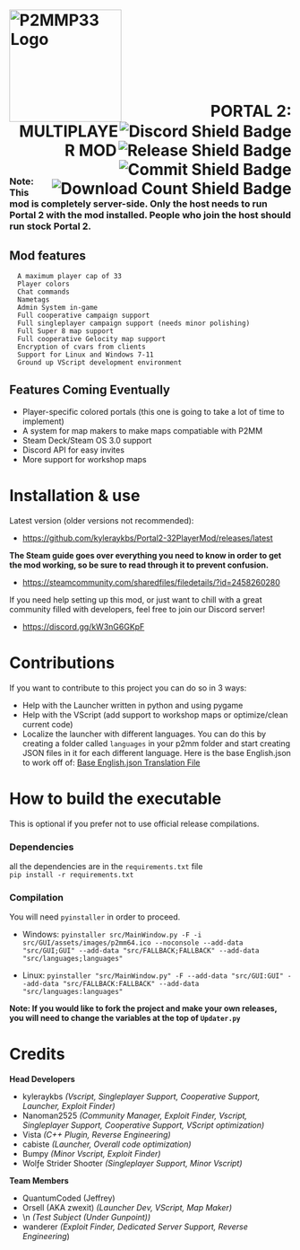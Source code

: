 <h1>
  <img src="https://github.com/OrsellGaming/Portal2-32PlayerMod-Orsell/blob/dev/P2MMP33Logo.png" alt="P2MMP33 Logo" width="200" align="left">
  <a href="https://discord.gg/nXRygGNxyK"><img src="https://img.shields.io/discord/839651379034193920?color=blue&label=Discord%20Users&style=for-the-badge" alt="Discord Shield Badge" align="right"></a>
  <br><a href="https://github.com/kyleraykbs/Portal2-32PlayerMod/releases/latest"><img src="https://img.shields.io/github/release-date/kyleraykbs/Portal2-32PlayerMod?color=red&label=Latest%20Release&style=for-the-badge" alt="Release Shield Badge" align="right"></a>
  <br><a href="https://github.com/kyleraykbs/Portal2-32PlayerMod/commits/main"><img src="https://img.shields.io/github/last-commit/kyleraykbs/Portal2-32PlayerMod?label=Last%20Commit&style=for-the-badge" alt="Commit Shield Badge" align="right"></a>
  <br><a href="https://github.com/kyleraykbs/Portal2-32PlayerMod/releases/latest"><img src="https://img.shields.io/github/downloads/kyleraykbs/Portal2-32PlayerMod/total?style=for-the-badge" alt="Download Count Shield Badge" align="right"></a>
  <br>
  <p align="right">PORTAL 2: MULTIPLAYER MOD</p>
</h1>

### Note: This mod is completely server-side. Only the host needs to run Portal 2 with the mod installed. People who join the host should run stock Portal 2.
## Mod features
```
  A maximum player cap of 33
  Player colors
  Chat commands
  Nametags
  Admin System in-game
  Full cooperative campaign support
  Full singleplayer campaign support (needs minor polishing)
  Full Super 8 map support
  Full cooperative Gelocity map support
  Encryption of cvars from clients
  Support for Linux and Windows 7-11
  Ground up VScript development environment
```

## Features Coming Eventually
- Player-specific colored portals (this one is going to take a lot of time to implement)
- A system for map makers to make maps compatiable with P2MM
- Steam Deck/Steam OS 3.0 support
- Discord API for easy invites
- More support for workshop maps

# Installation & use

Latest version (older versions not recommended):
- https://github.com/kyleraykbs/Portal2-32PlayerMod/releases/latest

**The Steam guide goes over everything you need to know in order to get the mod working, so be sure to read through it to prevent confusion.**
- https://steamcommunity.com/sharedfiles/filedetails/?id=2458260280

If you need help setting up this mod, or just want to chill with a great community filled with developers, feel free to join our Discord server!
- https://discord.gg/kW3nG6GKpF

# Contributions

If you want to contribute to this project you can do so in 3 ways:
- Help with the Launcher written in python and using pygame
- Help with the VScript (add support to workshop maps or optimize/clean current code)
- Localize the launcher with different languages. You can do this by creating a folder called `languages` in your p2mm folder and start creating JSON files in it for each different language. Here is the base English.json to work off of: [Base English.json Translation File](https://github.com/kyleraykbs/Portal2-32PlayerMod/blob/main/src/languages/English.json)

# How to build the executable
This is optional if you prefer not to use official release compilations.

### Dependencies
all the dependencies are in the `requirements.txt` file  
`pip install -r requirements.txt`

### Compilation
You will need `pyinstaller` in order to proceed.

- Windows: `pyinstaller src/MainWindow.py -F -i src/GUI/assets/images/p2mm64.ico --noconsole --add-data "src/GUI;GUI" --add-data "src/FALLBACK;FALLBACK" --add-data "src/languages;languages"`

- Linux: `pyinstaller "src/MainWindow.py" -F --add-data "src/GUI:GUI" --add-data "src/FALLBACK:FALLBACK" --add-data "src/languages:languages"`

**Note: If you would like to fork the project and make your own releases, you will need to change the variables at the top of `Updater.py`**

# Credits
**Head Developers**
- kyleraykbs *(Vscript, Singleplayer Support, Cooperative Support, Launcher, Exploit Finder)*
- Nanoman2525 *(Community Manager, Exploit Finder, Vscript, Singleplayer Support, Cooperative Support, VScript optimization)*
- Vista *(C++ Plugin, Reverse Engineering)*
- cabiste *(Launcher, Overall code optimization)*
- Bumpy *(Minor Vscript, Exploit Finder)*
- Wolƒe Strider Shoσter *(Singleplayer Support, Minor Vscript)*

**Team Members**
- QuantumCoded (Jeffrey)
- Orsell (AKA zwexit) *(Launcher Dev, VScript, Map Maker)*
- \n *(Test Subject (Under Gunpoint))*
- wanderer *(Exploit Finder, Dedicated Server Support, Reverse Engineering*)